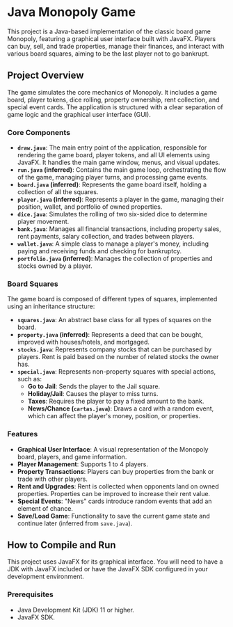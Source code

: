 # Java Monopoly Game

This project is a Java-based implementation of the classic board game Monopoly, featuring a graphical user interface built with JavaFX. Players can buy, sell, and trade properties, manage their finances, and interact with various board squares, aiming to be the last player not to go bankrupt.

## Project Overview

The game simulates the core mechanics of Monopoly. It includes a game board, player tokens, dice rolling, property ownership, rent collection, and special event cards. The application is structured with a clear separation of game logic and the graphical user interface (GUI).

### Core Components

* **`draw.java`**: The main entry point of the application, responsible for rendering the game board, player tokens, and all UI elements using JavaFX. It handles the main game window, menus, and visual updates.
* **`run.java` (inferred)**: Contains the main game loop, orchestrating the flow of the game, managing player turns, and processing game events.
* **`board.java` (inferred)**: Represents the game board itself, holding a collection of all the squares.
* **`player.java` (inferred)**: Represents a player in the game, managing their position, wallet, and portfolio of owned properties.
* **`dice.java`**: Simulates the rolling of two six-sided dice to determine player movement.
* **`bank.java`**: Manages all financial transactions, including property sales, rent payments, salary collection, and trades between players.
* **`wallet.java`**: A simple class to manage a player's money, including paying and receiving funds and checking for bankruptcy.
* **`portfolio.java` (inferred)**: Manages the collection of properties and stocks owned by a player.

### Board Squares

The game board is composed of different types of squares, implemented using an inheritance structure:

* **`squares.java`**: An abstract base class for all types of squares on the board.
* **`property.java` (inferred)**: Represents a deed that can be bought, improved with houses/hotels, and mortgaged.
* **`stocks.java`**: Represents company stocks that can be purchased by players. Rent is paid based on the number of related stocks the owner has.
* **`special.java`**: Represents non-property squares with special actions, such as:
  * **Go to Jail**: Sends the player to the Jail square.
  * **Holiday/Jail**: Causes the player to miss turns.
  * **Taxes**: Requires the player to pay a fixed amount to the bank.
  * **News/Chance (`cartas.java`)**: Draws a card with a random event, which can affect the player's money, position, or properties.

### Features

* **Graphical User Interface**: A visual representation of the Monopoly board, players, and game information.
* **Player Management**: Supports 1 to 4 players.
* **Property Transactions**: Players can buy properties from the bank or trade with other players.
* **Rent and Upgrades**: Rent is collected when opponents land on owned properties. Properties can be improved to increase their rent value.
* **Special Events**: "News" cards introduce random events that add an element of chance.
* **Save/Load Game**: Functionality to save the current game state and continue later (inferred from `save.java`).

## How to Compile and Run

This project uses JavaFX for its graphical interface. You will need to have a JDK with JavaFX included or have the JavaFX SDK configured in your development environment.

### Prerequisites

* Java Development Kit (JDK) 11 or higher.
* JavaFX SDK.
